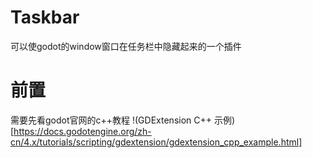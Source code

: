 # Taskbar
可以使godot的window窗口在任务栏中隐藏起来的一个插件

# 前置
需要先看godot官网的c++教程
!(GDExtension C++ 示例)[https://docs.godotengine.org/zh-cn/4.x/tutorials/scripting/gdextension/gdextension_cpp_example.html]
